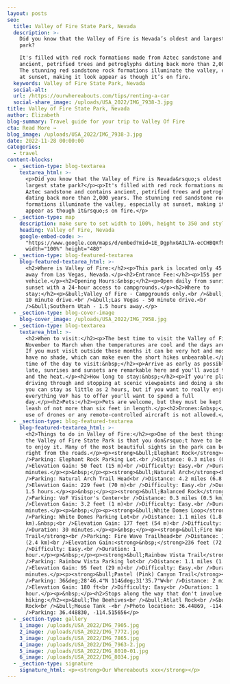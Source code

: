 ```yaml
---
layout: posts
seo:
  title: Valley of Fire State Park, Nevada
  description: >-
    Did you know that the Valley of Fire is Nevada’s oldest and largest state
    park? 

    It's filled with red rock formations made from Aztec sandstone and contains
    ancient, petrified trees and petroglyphs dating back more than 2,000 years.
    The stunning red sandstone rock formations illuminate the valley, especially
    at sunset, making it look appear as though it’s on fire.
  keywords: Valley of Fire State Park, Nevada
  social-alt:
  url: /https://ourwhereabouts.com/tips/renting-a-car
  social-share_image: /uploads/USA_2022/IMG_7938-3.jpg
title: Valley of Fire State Park, Nevada
author: Elizabeth
blog-summary: Travel guide for your trip to Valley Of Fire
cta: Read More →
blog_image: /uploads/USA_2022/IMG_7938-3.jpg
date: 2022-11-28 00:00:00
categories:
  - travel
content-blocks:
  - _section-type: blog-textarea
    textarea_html: >-
      <p>Did you know that the Valley of Fire is Nevada&rsquo;s oldest and
      largest state park?</p><p>It's filled with red rock formations made from
      Aztec sandstone and contains ancient, petrified trees and petroglyphs
      dating back more than 2,000 years. The stunning red sandstone rock
      formations illuminate the valley, especially at sunset, making it look
      appear as though it&rsquo;s on fire.</p>
  - _section-type: map
    description: make sure to set width to 100%, height to 350 and style to border 2
    heading: Valley of Fire, Nevada
    google-embed-code: >-
      "https://www.google.com/maps/d/embed?mid=1E_DgphxGAIL7A-ecCHBQXf9jlijYI88&ehbc=2E312F"
      width="100%" height="480"
  - _section-type: blog-featured-textarea
    blog-featured-textarea_html: >-
      <h2>Where is Valley of Fire:</h2><p>This park is located only 45 minutes
      away from Las Vegas, Nevada.</p><h2>Entrance Fee:</h2><p>15$ per
      vehicle.</p><h2>Opening Hours:&nbsp;</h2><p>Open daily from sunrise to
      sunset with a 24-hour access to campgrounds.</p><h2>Where to
      stay:</h2><p>&bull;Valley of Fire - Campgrounds only.<br />&bull;Overton -
      10 minute drive.<br />&bull;Las Vegas - 50 minute drive.<br
      />&bull;Southern Utah - 1.5 hours away.</p>
  - _section-type: blog-cover-image
    blog-cover_image: /uploads/USA_2022/IMG_7958.jpg
  - _section-type: blog-textarea
    textarea_html: >-
      <h2>When to visit:</h2><p>The best time to visit the Valley of Fire is
      November to March when the temperatures are cool and the days are longer.
      If you must visit outside these months it can be very hot and most hikes
      have no shade, which can make even the short hikes unbearable.</p><h2>Best
      time of the day to visit:&nbsp;</h2><p>Arrive as early as possible or
      late, sunrises and sunsets are remarkable here and you'll avoid the crowds
      and the heat.</p><h2>How long to stay:&nbsp;</h2><p>If you're planning on
      driving through and stopping at scenic viewpoints and doing a short trail
      you can stay as little as 2 hours, but if you want to really enjoy
      everything VoF has to offer you'll want to spend a full
      day.</p><h2>Pets:</h2><p>Pets are welcome, but they must be kept on a
      leash of not more than six feet in length.</p><h2>Drones:&nbsp;</h2><p>The
      use of drones or any remote-controlled aircraft is not allowed.</p>
  - _section-type: blog-featured-textarea
    blog-featured-textarea_html: >-
      <h2>Things to do in Valley of Fire:</h2><p>One of the best things about
      the Valley of Fire State Park is that you don&rsquo;t have to be a hiker
      to enjoy it. Many of the most beautiful sights in the park can be seen
      right from the roads.</p><p><strong>&bull;Elephant Rock</strong><br
      />Parking: Elephant Rock Parking Lot.<br />Distance: 0.3 miles (0.4 km)<br
      />Elevation Gain: 50 feet (15 m)<br />Difficulty: Easy.<br />Duration: 15
      minutes.</p><p>&nbsp;</p><p><strong>&bull;Natural Arch</strong><br
      />Parking: Natural Arch Trail Head<br />Distance: 4.2 miles (6.8 km)<br
      />Elevation Gain: 229 feet (70 m)<br />Difficulty: Easy.<br />Duration:
      1.5 hours.</p><p>&nbsp;</p><p><strong>&bull;Balanced Rock</strong><br
      />Parking: VoF Visitor's Center<br />Distance: 0.3 miles (0.5 km)<br
      />Elevation Gain: 3.2 feet (1 m)<br />Difficulty: Easy.<br />Duration: 5
      minutes.</p><p>&nbsp;</p><p><strong>&bull;White Domes Loop</strong><br
      />Parking: White Domes Parking Lot<br />Distance: 1.1 miles (1.8
      km).&nbsp;<br />Elevation Gain: 177 feet (54 m)<br />Difficulty: Easy<br
      />Duration: 30 minutes.</p><p>&nbsp;</p><p><strong>&bull;Fire Wave
      Trail</strong><br />Parking: Fire Wave Trailhead<br />Distance: 1.5 miles
      (2.4 km)<br />Elevation Gain:<strong>&nbsp;</strong>236 feet (72 m).<br
      />Difficulty: Easy.<br />Duration: 1
      hour.</p><p>&nbsp;</p><p><strong>&bull;Rainbow Vista Trail</strong><br
      />Parking: Rainbow Vista Parking lot<br />Distance: 1.1 miles (1.8 km).<br
      />Elevation Gain: 95 feet (29 m)<br />Difficulty: Easy.<br />Duration: 25
      minutes.</p><p><strong>&bull;Pastel (Pink) Canyon Trail</strong><br
      />Parking: 36&deg;28'46.4"N 114&deg;31'35.7"W<br />Distance: 2 miles<br
      />Elevation Gain: 180 ft<br />Difficulty: Easy<br />Duration: 1
      hour.</p><p>&nbsp;</p><h2>Stops along the way that don't involve
      hiking:</h2><p>&bull;The Beehives<br />&bull;Atlatl Rock<br />&bull;Arach
      Rock<br />&bull;Mouse Tank -<br />Photo location: 36.44869, -114.51578<br
      />Parking: 36.448830, -114.515656</p>
  - _section-type: gallery
    1_image: /uploads/USA_2022/IMG_7905.jpg
    2_image: /uploads/USA_2022/IMG_7772.jpg
    3_image: /uploads/USA_2022/IMG_7865.jpg
    4_image: /uploads/USA_2022/IMG_7963-2.jpg
    5_image: /uploads/USA_2022/IMG_8010-01.jpg
    6_image: /uploads/USA_2022/IMG_8034.jpg
  - _section-type: signature
    signature_html: <p><strong>Our Whereabouts xxx</strong></p>
---
```

